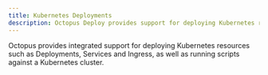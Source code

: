 ```yaml
---
title: Kubernetes Deployments
description: Octopus Deploy provides support for deploying Kubernetes resources.
---
```


Octopus provides integrated support for deploying Kubernetes resources such as Deployments, Services and Ingress, as well as running scripts against a Kubernetes cluster.
